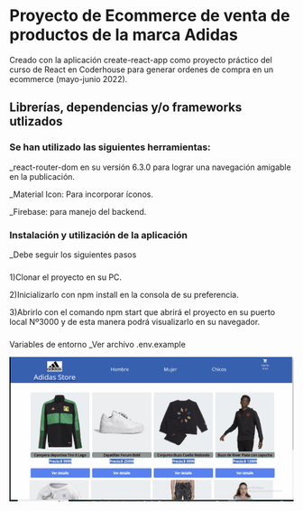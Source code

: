 # Proyecto de Ecommerce de venta de productos de la marca Adidas

Creado con la aplicación create-react-app como proyecto práctico del curso de React en Coderhouse para generar ordenes de compra en un ecommerce (mayo-junio 2022).


## Librerías, dependencias y/o frameworks utlizados


### Se han utilizado las siguientes herramientas:
_react-router-dom en su versión 6.3.0 para lograr una navegación amigable en la publicación.

_Material Icon: Para incorporar íconos.

_Firebase: para manejo del backend.

### Instalación y utilización de la aplicación
_Debe seguir los siguientes pasos

###
1)Clonar el proyecto en su PC.

2)Inicializarlo con npm install en la consola de su preferencia.

3)Abrirlo con el comando npm start que abrirá el proyecto en su puerto local Nº3000 y de esta manera podrá visualizarlo en su navegador.
###
Variables de entorno
_Ver archivo .env.example

![AdidasStore](https://github.com/sebasmartinezchas/React_Coder/blob/main/src/AdidasStore.gif)